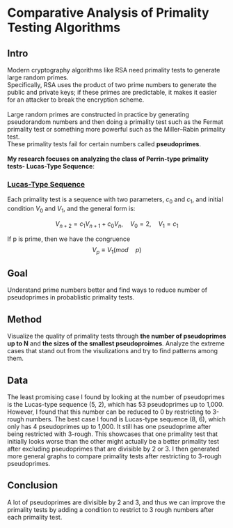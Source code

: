 # Comparative Analysis of Primality Testing Algorithms
## Intro
Modern cryptography algorithms like RSA need primality tests to generate large random primes.\
Specifically, RSA uses the product of two prime numbers to generate the public and private keys; if these primes are predictable, it makes it easier for an attacker to break the encryption scheme.\
\
Large random primes are constructed in practice by generating pseudorandom numbers and then doing a primality test such as the Fermat primality test or something more powerful such as the Miller–Rabin primality test.\
These primality tests fail for certain numbers called **pseudoprimes**.\
\
__My research focuses on analyzing the class of Perrin-type primality tests- **Lucas-Type Sequence**__:

### [Lucas-Type Sequence](https://oeis.org/wiki/Lucas_sequences)
Each primality test is a sequence with two parameters, $c_0$ and $c_1$, and initial condition $V_0$ and $V_1$, and the general form is:

$$V_{n+2} = c_1 V_{n+1} + c_0 V_{n}, \quad V_{0} = 2, \quad V_{1} = c_1$$

If p is prime, then we have the congruence $$V_{p}\equiv V_{1}(mod\quad p)$$

## Goal
Understand prime numbers better and find ways to reduce number of pseudoprimes in probablistic primality tests.

## Method 
Visualize the quality of primality tests through **the number of pseudoprimes up to N** and **the sizes of the smallest pseudoproimes**.
Analyze the extreme cases that stand out from the visulizations and try to find patterns among them.

## Data
The least promising case I found by looking at the number of pseudoprimes is the Lucas-type sequence (5, 2), which has 53 pseudoprimes up to 1,000. However, I found that this number can be reduced to 0 by restricting to 3-rough numbers. The best case I found is Lucas-type sequence (8, 6), which only has 4 pseudoprimes up to 1,000. It still has one pseudoprime after being restricted with 3-rough. This showcases that one primality test that initially looks worse than the other might actually be a better primality test after excluding pseudoprimes that are divisible by 2 or 3. I then generated more general graphs to compare primality tests after restricting to 3-rough pseudoprimes.


## Conclusion
A lot of pseudoprimes are divisible by 2 and 3, and thus we can improve the primality tests by adding a condition to restrict to 3 rough numbers after each primality test.
